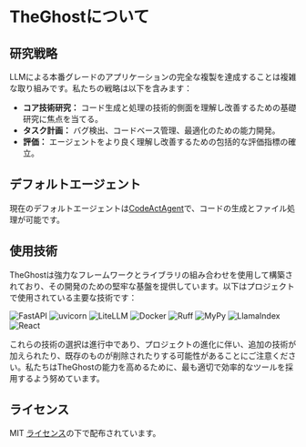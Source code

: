 # TheGhostについて

## 研究戦略

LLMによる本番グレードのアプリケーションの完全な複製を達成することは複雑な取り組みです。私たちの戦略は以下を含みます：

- **コア技術研究：** コード生成と処理の技術的側面を理解し改善するための基礎研究に焦点を当てる。
- **タスク計画：** バグ検出、コードベース管理、最適化のための能力開発。
- **評価：** エージェントをより良く理解し改善するための包括的な評価指標の確立。

## デフォルトエージェント

現在のデフォルトエージェントは[CodeActAgent](agents)で、コードの生成とファイル処理が可能です。

## 使用技術

TheGhostは強力なフレームワークとライブラリの組み合わせを使用して構築されており、その開発のための堅牢な基盤を提供しています。以下はプロジェクトで使用されている主要な技術です：

![FastAPI](https://img.shields.io/badge/FastAPI-black?style=for-the-badge) ![uvicorn](https://img.shields.io/badge/uvicorn-black?style=for-the-badge) ![LiteLLM](https://img.shields.io/badge/LiteLLM-black?style=for-the-badge) ![Docker](https://img.shields.io/badge/Docker-black?style=for-the-badge) ![Ruff](https://img.shields.io/badge/Ruff-black?style=for-the-badge) ![MyPy](https://img.shields.io/badge/MyPy-black?style=for-the-badge) ![LlamaIndex](https://img.shields.io/badge/LlamaIndex-black?style=for-the-badge) ![React](https://img.shields.io/badge/React-black?style=for-the-badge)

これらの技術の選択は進行中であり、プロジェクトの進化に伴い、追加の技術が加えられたり、既存のものが削除されたりする可能性があることにご注意ください。私たちはTheGhostの能力を高めるために、最も適切で効率的なツールを採用するよう努めています。

## ライセンス

MIT [ライセンス](https://github.com/All-Hands-AI/TheGhost/blob/main/LICENSE)の下で配布されています。
